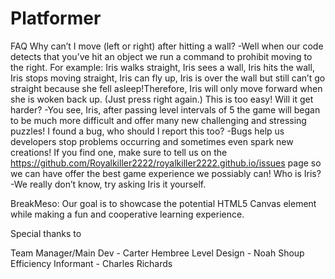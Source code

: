 # Platformer
FAQ
Why can’t I move (left or right) after hitting a wall?
   -Well when our code detects that you’ve hit an object we run a command to prohibit moving to the right. For example: Iris walks straight, Iris sees a wall, Iris hits the wall, Iris stops moving straight, Iris can fly up, Iris is over the wall but still can’t go straight because she fell asleep!Therefore, Iris will only move forward when she is woken back up. (Just press right again.)
This is too easy! Will it get harder?
   -You see, Iris, after passing level intervals of 5 the game will began to be much more difficult and offer many new challenging and stressing puzzles!
I found a bug, who should I report this too?
   -Bugs help us developers stop problems occurring and sometimes even spark new creations! If you find one, make sure to tell us on the https://github.com/Royalkiller2222/royalkiller2222.github.io/issues  page so we can have offer the best game experience we possiably can!
Who is Iris?
  -We really don’t know, try asking Iris it yourself.

BreakMeso:
Our goal is to showcase the potential HTML5 Canvas element while making a fun and cooperative learning experience.








Special thanks to
 
Team Manager/Main Dev - Carter Hembree
Level Design - Noah Shoup
Efficiency Informant - Charles Richards

